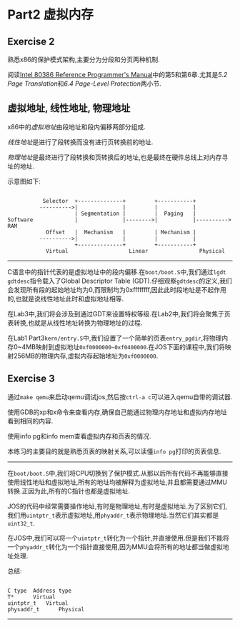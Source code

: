 # Part2 虚拟内存

## Exercise 2 
熟悉x86的保护模式架构,主要分为分段和分页两种机制.

阅读[Intel 80386 Reference Programmer's Manual](https://pdos.csail.mit.edu/6.828/2017/readings/i386/toc.htm)中的第5和第6章.尤其是*5.2 Page Translation*和*6.4 Page-Level Protection*两小节.

## 虚拟地址, 线性地址, 物理地址
x86中的*虚拟地址*由段地址和段内偏移两部分组成.

*线性地址*是进行了段转换而没有进行页转换前的地址.

*物理地址*是最终进行了段转换和页转换后的地址,也是最终在硬件总线上对内存寻址的地址.

示意图如下:

```

           Selector  +--------------+         +-----------+
          ---------->|              |         |           |
                     | Segmentation |         |  Paging   |
Software             |              |-------->|           |---------->  RAM
            Offset   |  Mechanism   |         | Mechanism |
          ---------->|              |         |           |
                     +--------------+         +-----------+
            Virtual                   Linear                Physical
```

---

C语言中的指针代表的是虚拟地址中的段内偏移.在`boot/boot.S`中,我们通过`lgdt gdtdesc`指令载入了Global Descriptor Table (GDT).仔细观察`gdtdesc`的定义,我们会发现所有段的起始地址均为0,而限制均为0xffffffff,因此此时段地址是不起作用的,也就是说线性地址此时和虚拟地址相等.

在Lab3中,我们将会涉及到通过GDT来设置特权等级.在Lab2中,我们将会聚焦于页表转换,也就是从线性地址转换为物理地址的过程.

在Lab1 Part3`kern/entry.S`中,我们设置了一个简单的页表`entry_pgdir`,将物理内存0~4MB映射到虚拟地址`0xf0000000~0xf0400000`.在JOS下面的课程中,我们将映射256MB的物理内存,虚拟内存起始地址为`0xf0000000`.


## Exercise 3
通过`make qemu`来启动qemu调试jos,然后按`ctrl-a c`可以进入qemu自带的调试器.

使用GDB的xp和x命令来查看内存,确保自己能通过物理内存地址和虚拟内存地址看到相同的内容.

使用info pg和info mem查看虚拟内存和页表的情况.

本练习的主要目的就是熟悉页表的映射关系,可以读懂`info pg`打印的页表信息.

---

在`boot/boot.S`中,我们将CPU切换到了保护模式.从那以后所有代码不再能够直接使用线性地址和虚拟地址,所有的地址均被解释为虚拟地址,并且都需要通过MMU转换.正因为此,所有的C指针也都是虚拟地址.

JOS的代码中经常需要操作地址,有时是物理地址,有时是虚拟地址.为了区别它们,我们用`uintptr_t`表示虚拟地址,用`phyaddr_t`表示物理地址.当然它们其实都是`uint32_t`.

在JOS中,我们可以将一个`uintptr_t`转化为一个指针,并直接使用.但是我们不能将一个`phyaddr_t`转化为一个指针直接使用,因为MMU会将所有的地址都当做虚拟地址处理.

总结:
```

C type	Address type
T*  	Virtual
uintptr_t  	Virtual
physaddr_t  	Physical
```

















---